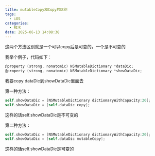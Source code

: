 ```yaml
---
title: mutableCopy和Copy的区别
tags:
  - iOS
categories:
  - 技术
date: 2025-06-13 14:08:38
---
```


这两个方法区别就是一个可以copy后是可变的，一个是不可变的

我举个例子，代码如下：

```objectivec
@property (strong, nonatomic) NSMutableDictionary *dataDic;
@property (strong, nonatomic) NSMutableDictionary *showDataDic;
```

我要copy dataDic到showDataDic里面去

第一种方法：

```objectivec
self.showDataDic = [NSMutableDictionary dictionaryWithCapacity:20];
self.showDataDic = [self.dataDic copy];
```

这样的话self.showDataDic是不可变的

第二种方法：

```objectivec
self.showDataDic = [NSMutableDictionary dictionaryWithCapacity:20];
self.showDataDic = [self.dataDic mutableCopy];
```

这样的话self.showDataDic是可变的
